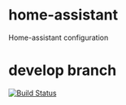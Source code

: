 # home-assistant
Home-assistant configuration

# develop branch
[![Build Status](https://travis-ci.org/JeffrySteegmans/home-assistant.svg?branch=develop)](https://travis-ci.org/JeffrySteegmans/home-assistant)
